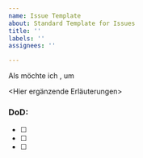 ```yaml
---
name: Issue Template
about: Standard Template for Issues
title: ''
labels: ''
assignees: ''

---
```


Als <Rolle> möchte ich <Was>, um <Warum>

<Hier ergänzende Erläuterungen>

### DoD:
- [ ] 
- [ ] 
- [ ]
